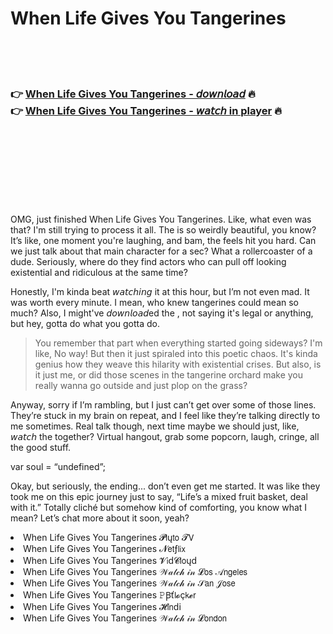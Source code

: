 <h1>When Life Gives You Tangerines</h1>

<br><br><br>

<h3>👉 <a href="https://Anthonys-alagsorjack1985.github.io/nnkwaeklff/">When Life Gives You Tangerines - 𝘥𝘰𝘸𝘯𝘭𝘰𝘢𝘥</a> 🔥<br>
👉 <a href="https://Anthonys-alagsorjack1985.github.io/nnkwaeklff/">When Life Gives You Tangerines - 𝘸𝘢𝘵𝘤𝘩 in player</a> 🔥
</h3>



<br><br><br><br><br><br><br>


OMG, just finished When Life Gives You Tangerines. Like, what even was that? I'm still trying to process it all. The   is so weirdly beautiful, you know? It’s like, one moment you're laughing, and bam, the feels hit you hard. Can we just talk about that main character for a sec? What a rollercoaster of a dude. Seriously, where do they find actors who can pull off looking existential and ridiculous at the same time?

Honestly, I'm kinda beat 𝘸𝘢𝘵𝘤𝘩𝘪𝘯𝘨 it at this hour, but I’m not even mad. It was worth every minute. I mean, who knew tangerines could mean so much? Also, I might've 𝘥𝘰𝘸𝘯𝘭𝘰𝘢𝘥ed the  , not saying it's legal or anything, but hey, gotta do what you gotta do.

>You remember that part when everything started going sideways? I'm like, No way! But then it just spiraled into this poetic chaos. It's kinda genius how they weave this hilarity with existential crises. But also, is it just me, or did those scenes in the tangerine orchard make you really wanna go outside and just plop on the grass?

Anyway, sorry if I’m rambling, but I just can’t get over some of those lines. They’re stuck in my brain on repeat, and I feel like they’re talking directly to me sometimes. Real talk though, next time maybe we should just, like, 𝘸𝘢𝘵𝘤𝘩 the   together? Virtual hangout, grab some popcorn, laugh, cringe, all the good stuff.

var soul = “undefined”;

Okay, but seriously, the ending... don’t even get me started. It was like they took me on this epic journey just to say, “Life’s a mixed fruit basket, deal with it.” Totally cliché but somehow kind of comforting, you know what I mean? Let’s chat more about it soon, yeah?

<li>When Life Gives You Tangerines 𝓟𝗅ų𝗍𝗈 𝓣𝖵</li>
<li>When Life Gives You Tangerines 𝓝𝖾𝗍ƒ𝗅𝗂𝗑</li>
<li>When Life Gives You Tangerines 𝓥𝗂ԁ𝓒𝗅𝗈ųԁ</li>
<li>When Life Gives You Tangerines 𝒲𝒶𝓉𝒸𝒽 𝒾𝓃 𝓛𝗈𝗌 𝒜𝗇𝗀𝖾𝗅𝖾𝗌</li>
<li>When Life Gives You Tangerines 𝒲𝒶𝓉𝒸𝒽 𝒾𝓃 𝒮𝖺𝗇 𝒥𝗈𝗌𝖾</li>
<li>When Life Gives You Tangerines 𝙿Ꞵť𝗅𝓸ç𝗄𝓮𝗋</li>
<li>When Life Gives You Tangerines 𝓗𝗂𝗇ԁ𝗂</li>
<li>When Life Gives You Tangerines 𝒲𝒶𝓉𝒸𝒽 𝒾𝓃 𝓛𝗈𝗇𝖽𝗈𝗇</li>
